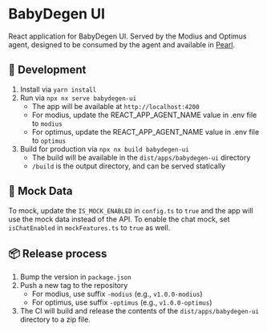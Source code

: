 # BabyDegen UI

React application for BabyDegen UI.
Served by the Modius and Optimus agent, designed to be consumed by the agent and available in [Pearl](https://github.com/olas-operate-app).

## 🚀 Development

1. Install via `yarn install`
2. Run via `npx nx serve babydegen-ui`
    - The app will be available at `http://localhost:4200`
    - For modius, update the REACT_APP_AGENT_NAME value in .env file to `modius`
    - For optimus, update the REACT_APP_AGENT_NAME value in .env file to `optimus` 
3. Build for production via `npx nx build babydegen-ui`
    - The build will be available in the `dist/apps/babydegen-ui` directory
    - `/build` is the output directory, and can be served statically

## 🧪 Mock Data
To mock, update the `IS_MOCK_ENABLED` in `config.ts` to `true` and the app will use the mock data instead of the API. To enable the chat mock, set `isChatEnabled` in `mockFeatures.ts` to `true` as well.

## 📦 Release process

1. Bump the version in `package.json`
2. Push a new tag to the repository
    - For modius, use suffix `-modius` (e.g., `v1.0.0-modius`)
    - For optimus, use suffix `-optimus` (e.g., `v1.0.0-optimus`)
3. The CI will build and release the contents of the `dist/apps/babydegen-ui` directory to a zip file.

